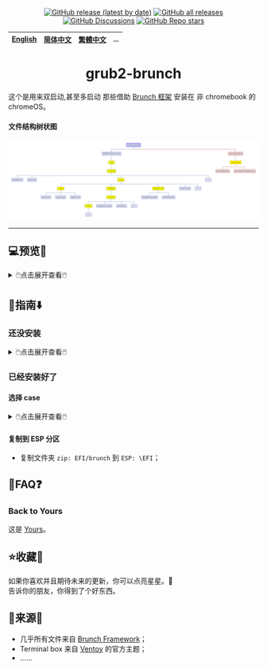 <div align="center">

[![GitHub release (latest by date)](https://img.shields.io/github/v/release/M-L-P/grub2-brunch)](https://github.com/M-L-P/grub2-brunch/releases/latest)
[![GitHub all releases](https://img.shields.io/github/downloads/M-L-P/grub2-brunch/total)](https://github.com/M-L-P/grub2-brunch/releases)
[![GitHub Discussions](https://img.shields.io/github/discussions/M-L-P/grub2-brunch)](https://github.com/M-L-P/grub2-brunch/discussions)
[![GitHub Repo stars](https://img.shields.io/github/stars/M-L-P/grub2-brunch?style=social)](https://github.com/M-L-P/grub2-brunch/stargazers)

</div>

[English](README.md)|[简体中文](README-自述文件.md)|[繁體中文](README-繁體中文.md)|...
--|--|--|--

<h1 align="center">grub2-brunch</h1>

这个是用来双启动,甚至多启动 那些借助 [Brunch 框架](https://github.com/sebanc/brunch) 安装在 非 chromebook 的 chromeOS。
#### 文件结构树状图
<img src="https://raw.githubusercontent.com/M-L-P/.github/main/screenshots/grub2-brunch/grub2-brunch.png">

-----------------------------------------------------------------------------------------------------------------------------------
## 💻️预览👀

<details>
<summary>🖱️点击展开查看🖱️</summary>

### 1024x768
<img src="https://raw.githubusercontent.com/M-L-P/.github/main/screenshots/grub2-brunch/1k.png">
<img src="https://raw.githubusercontent.com/M-L-P/.github/main/screenshots/grub2-brunch/1k-ter.png">

#### 1920x1080
<img src="https://raw.githubusercontent.com/M-L-P/.github/main/screenshots/grub2-brunch/1080p.png">
<img src="https://raw.githubusercontent.com/M-L-P/.github/main/screenshots/grub2-brunch/1080p-ter.png">
</details>

## 🧭指南⬇️
### 还没安装
<details>
<summary>🖱️点击展开查看🖱️</summary>

#### 使用 Brunch 框架
- 使用 [Brunch 框架](https://github.com/sebanc/brunch) 安装 chromeOS；
- 在 `ext4: /chromeOS` 中生成 `chromeOS.img` ，
- - `sudo bash chromeos-install.sh -src chromeos_filename.bin -dst .../[ext4_分区卷标]/chromeOS/chromeOS.img -s size`
#### 复制到 ESP 分区
- 复制文件夹 `zip: EFI/brunch` 到 `ESP: \EFI`；
</details>

### 已经安装好了
#### 选择 case
<details>
<summary>🖱️点击展开查看🖱️</summary>

##### case.cfg
- 用文本编辑器打开 `zip: EFI/brunch/grub/case.cfg` ；
<details>
<summary>🖱️点击展开查看🖱️</summary>

```
CASE=case1-default.cfg
#CASE=case2-custom.conf
#CASE=case3-menu.lst
```
这是一个转换器，
- `CASE` 前无 `#` 则启用；
- `CASE` 前有 `#` 则禁用；
- 只允许一个 "CASE" 的前面没有 `#`。
</details>

##### case 1
- 用文本编辑器打开 `zip: EFI/brunch/grub/case/case1-default.cfg`；
<details>
<summary>🖱️点击展开查看🖱️</summary>

`txt_grub=/chromeOS/chromeOS.img.grub.txt`

如果路径正确，就保持原样。
</details>

##### case 2
- 用文本编辑器打开 `zip: EFI/brunch/grub/case/case2-custom.conf`；
<details>
<summary>🖱️点击展开查看🖱️</summary>

```
### For example,
#####
#txt_grub=/chromeos.img.grub.txt
#txt_grub=/Users/username/brunch/chromeos.img.grub.txt
#txt_grub=/brunch/chromeos.img.grub.txt
```
```
txt_grub=//.img.grub.txt
```

若是其他路径，就认真填写路径；
</details>

##### case 3
- 用文本编辑器打开 `zip: EFI/brunch/grub/case/case3-menu.lst`；
<details>
<summary>🖱️点击展开查看🖱️</summary>

```
### Copy all text from the file, "img_name.img.grub.txt",
### Paste here below.
### For examplle,
```
```
menuentry "chromeOS on Brunch" --class "brunch" {
	img_path=//.img
	img_uuid=
	search --no-floppy --set=root --file $img_path
	loopback loop $img_path
	source (loop,12)/efi/boot/settings.cfg
	if [ -z $verbose ] -o [ $verbose -eq 0 ]; then
		linux (loop,7)$kernel boot=local noresume noswap loglevel=7 options=$options chromeos_bootsplash=$chromeos_bootsplash $cmdline_params \
			cros_secure cros_debug img_uuid=$img_uuid img_path=$img_path \
			console= vt.global_cursor_default=0 brunch_bootsplash=$brunch_bootsplash quiet
	else
		linux (loop,7)$kernel boot=local noresume noswap loglevel=7 options=$options chromeos_bootsplash=$chromeos_bootsplash $cmdline_params \
			cros_secure cros_debug img_uuid=$img_uuid img_path=$img_path
	fi
	initrd (loop,7)/lib/firmware/amd-ucode.img (loop,7)/lib/firmware/intel-ucode.img (loop,7)/initramfs.img
}
```
```
menuentry "Brunch Settings" --class "brunch-settings" {
	img_path=//.img
	img_uuid=
	search --no-floppy --set=root --file $img_path
	loopback loop $img_path
	source (loop,12)/efi/boot/settings.cfg
	linux (loop,7)/kernel boot=local noresume noswap loglevel=7 options= chromeos_bootsplash= edit_brunch_config=1 \
		cros_secure cros_debug img_uuid=$img_uuid img_path=$img_path
	initrd (loop,7)/lib/firmware/amd-ucode.img (loop,7)/lib/firmware/intel-ucode.img (loop,7)/initramfs.img
}
```

其他情况，认真填写代码。
</details>

</details>

#### 复制到 ESP 分区
- 复制文件夹 `zip: EFI/brunch` 到 `ESP: \EFI`；

## 📝FAQ❓️
### Back to Yours
这是 [Yours](https://github.com/M-L-P/Yours)。

## ⭐收藏🌟
如果你喜欢并且期待未来的更新，你可以点亮星星。💫<br/>
告诉你的朋友，你得到了个好东西。

## 🎉来源🎊
- 几乎所有文件来自 [Brunch Framework](https://github.com/sebanc/brunch)；
- Terminal box 来自 [Ventoy](https://github.com/ventoy/Ventoy) 的官方主题；
- ......